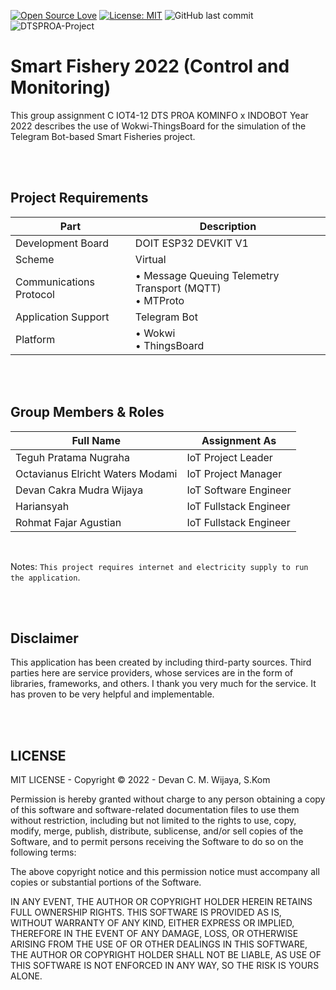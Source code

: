 [![Open Source Love](https://badges.frapsoft.com/os/v1/open-source.svg?style=flat)](https://github.com/ellerbrock/open-source-badges/)
[![License: MIT](https://img.shields.io/badge/License-MIT-blue.svg?logo=github&color=%23F7DF1E)](https://opensource.org/licenses/MIT)
![GitHub last commit](https://img.shields.io/github/last-commit/devancakra/Simulation-Wokwi-ThingsBoard-Smart-Fishery-With-Bot-Telegram)
![DTSPROA-Project](https://img.shields.io/badge/Project-Digital%20Talent%20Scholarship%20Professional%20Academy%20-%2D%20KOMINFO-light.svg?style=flat&logo=arduino&logoColor=white&color=%23F7DF1E)

# Smart Fishery 2022 (Control and Monitoring)
This group assignment C IOT4-12 DTS PROA KOMINFO x INDOBOT Year 2022 describes the use of Wokwi-ThingsBoard for the simulation of the Telegram Bot-based Smart Fisheries project.

<br/><br/>

## Project Requirements
| Part | Description |
| --- | --- |
| Development Board | DOIT ESP32 DEVKIT V1 |
| Scheme | Virtual |
| Communications Protocol | • Message Queuing Telemetry Transport (MQTT)<br>• MTProto |
| Application Support | Telegram Bot |
| Platform | • Wokwi<br>• ThingsBoard |

<br/><br/>

## Group Members & Roles
| Full Name | Assignment As |
| --- | --- |
| Teguh Pratama Nugraha | IoT Project Leader |
| Octavianus Elricht Waters Modami | IoT Project Manager |
| Devan Cakra Mudra Wijaya | IoT Software Engineer |
| Hariansyah | IoT Fullstack Engineer |
| Rohmat Fajar Agustian | IoT Fullstack Engineer |

<br/>

Notes: ``` This project requires internet and electricity supply to run the application ```.

<br/><br/>

## Disclaimer
This application has been created by including third-party sources. Third parties here are service providers, whose services are in the form of libraries, frameworks, and others. I thank you very much for the service. It has proven to be very helpful and implementable.

<br/><br/>

## LICENSE
MIT LICENSE - Copyright © 2022 - Devan C. M. Wijaya, S.Kom

Permission is hereby granted without charge to any person obtaining a copy of this software and software-related documentation files to use them without restriction, including but not limited to the rights to use, copy, modify, merge, publish, distribute, sublicense, and/or sell copies of the Software, and to permit persons receiving the Software to do so on the following terms:

The above copyright notice and this permission notice must accompany all copies or substantial portions of the Software.

IN ANY EVENT, THE AUTHOR OR COPYRIGHT HOLDER HEREIN RETAINS FULL OWNERSHIP RIGHTS. THIS SOFTWARE IS PROVIDED AS IS, WITHOUT WARRANTY OF ANY KIND, EITHER EXPRESS OR IMPLIED, THEREFORE IN THE EVENT OF ANY DAMAGE, LOSS, OR OTHERWISE ARISING FROM THE USE OF OR OTHER DEALINGS IN THIS SOFTWARE, THE AUTHOR OR COPYRIGHT HOLDER SHALL NOT BE LIABLE, AS USE OF THIS SOFTWARE IS NOT ENFORCED IN ANY WAY, SO THE RISK IS YOURS ALONE.
